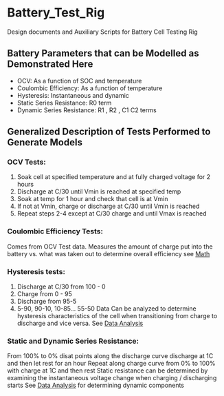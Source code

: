 # Battery_Test_Rig
Design documents and Auxiliary Scripts for Battery Cell Testing Rig

## Battery Parameters that can be Modelled as Demonstrated Here
- OCV: As a function of SOC and temperature
- Coulombic Efficiency: As a function of temperature
- Hysteresis: Instantaneous and dynamic
- Static Series Resistance: R0 term
- Dynamic Series Resistance: R1 , R2 , C1 C2 terms
## Generalized Description of Tests Performed to Generate Models
### OCV Tests:

1. Soak cell at specified temperature and at fully charged voltage for 2 hours
2. Discharge at C/30 until Vmin is reached at specified temp
3. Soak at temp for 1 hour and check that cell is at Vmin
4. If not at Vmin, charge or discharge at C/30 until Vmin is reached
5. Repeat steps 2-4 except at C/30 charge and until Vmax is reached
### Coulombic Efficiency Tests:

Comes from OCV Test data. Measures the amount of charge put into the battery vs. 
what was taken out to determine overall efficiency see [Math](#math)

### Hysteresis tests:

1. Discharge at C/30 from 100 - 0
2. Charge from 0 - 95
3. Discharge from 95-5
4. 5-90, 90-10, 10-85... 55-50
Data Can be analyzed to determine hysteresis characteristics of the cell when 
transitioning from charge to discharge and vice versa. See [Data Analysis](#data-analysis)

### Static and Dynamic Series Resistance:

From 100% to 0% disat points along the discharge curve discharge at 1C and then let rest for an hour
Repeat along charge curve from 0% to 100% with charge at 1C and then rest
Static resistance can be determined by examining the instantaneous voltage change when charging / 
discharging starts
See [Data Analysis](#data-analysis) for determining dynamic components
